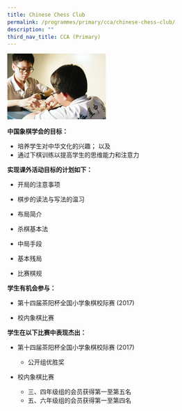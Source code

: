 ```yaml
---
title: Chinese Chess Club
permalink: /programmes/primary/cca/chinese-chess-club/
description: ""
third_nav_title: CCA (Primary)
---
```




<img src="/images/CCA/Primary/Chinese%20Chess%20Club_D1R0531.jpg" style="width:45%">


**中国象棋学会的目标：**  

*   培养学生对中华文化的兴趣； 以及
*   通过下棋训练以提高学生的思维能力和注意力

**实现课外活动目标的计划如下：**  

*   开局的注意事项
*   棋步的读法与写法的温习
*   布局简介  
    
*   杀棋基本法
*   中局手段
*   基本残局
*   比赛棋规  
    

  

**学生有机会参与：**  

*   第十四届茶阳杯全国小学象棋校际赛 (2017)  
    
*   校内象棋比赛  
    

  

**学生在以下比赛中表现杰出：**  

*   第十四届茶阳杯全国小学象棋校际赛 (2017)&nbsp;  
    

    *   公开组优胜奖

*   校内象棋比赛&nbsp;  
    

    *   三、四年级组的会员获得第一至第五名
    *   五、六年级组的会员获得第一至第四名